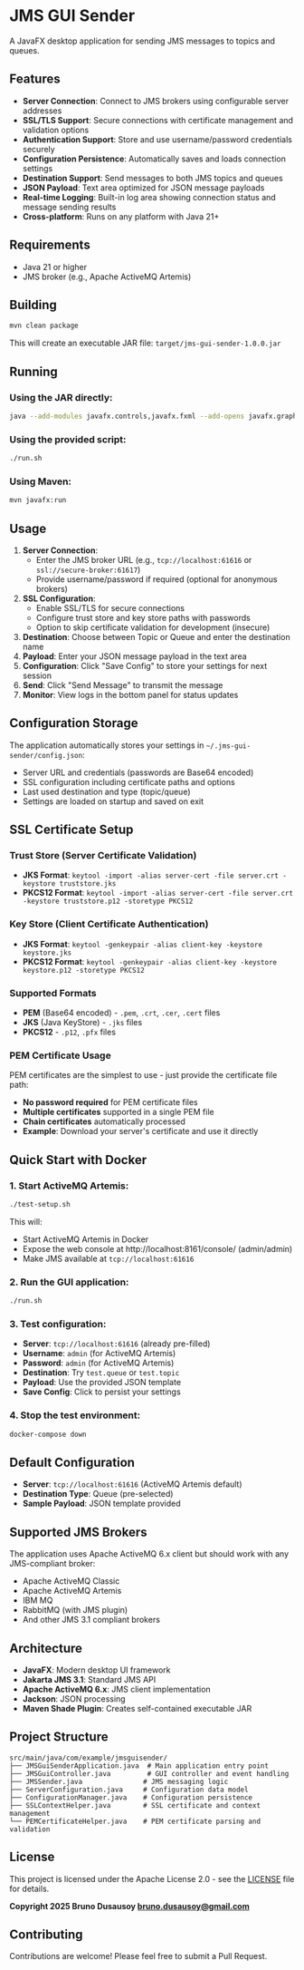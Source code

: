 # JMS GUI Sender

A JavaFX desktop application for sending JMS messages to topics and queues.

## Features

- **Server Connection**: Connect to JMS brokers using configurable server addresses
- **SSL/TLS Support**: Secure connections with certificate management and validation options
- **Authentication Support**: Store and use username/password credentials securely
- **Configuration Persistence**: Automatically saves and loads connection settings
- **Destination Support**: Send messages to both JMS topics and queues
- **JSON Payload**: Text area optimized for JSON message payloads
- **Real-time Logging**: Built-in log area showing connection status and message sending results
- **Cross-platform**: Runs on any platform with Java 21+

## Requirements

- Java 21 or higher
- JMS broker (e.g., Apache ActiveMQ Artemis)

## Building

```bash
mvn clean package
```

This will create an executable JAR file: `target/jms-gui-sender-1.0.0.jar`

## Running

### Using the JAR directly:
```bash
java --add-modules javafx.controls,javafx.fxml --add-opens javafx.graphics/com.sun.javafx.application=ALL-UNNAMED --enable-native-access=javafx.graphics -jar target/jms-gui-sender-1.0.0.jar
```

### Using the provided script:
```bash
./run.sh
```

### Using Maven:
```bash
mvn javafx:run
```

## Usage

1. **Server Connection**: 
   - Enter the JMS broker URL (e.g., `tcp://localhost:61616` or `ssl://secure-broker:61617`)
   - Provide username/password if required (optional for anonymous brokers)
2. **SSL Configuration**:
   - Enable SSL/TLS for secure connections
   - Configure trust store and key store paths with passwords
   - Option to skip certificate validation for development (insecure)
3. **Destination**: Choose between Topic or Queue and enter the destination name
4. **Payload**: Enter your JSON message payload in the text area
5. **Configuration**: Click "Save Config" to store your settings for next session
6. **Send**: Click "Send Message" to transmit the message
7. **Monitor**: View logs in the bottom panel for status updates

## Configuration Storage

The application automatically stores your settings in `~/.jms-gui-sender/config.json`:
- Server URL and credentials (passwords are Base64 encoded)
- SSL configuration including certificate paths and options
- Last used destination and type (topic/queue)
- Settings are loaded on startup and saved on exit

## SSL Certificate Setup

### Trust Store (Server Certificate Validation)
- **JKS Format**: `keytool -import -alias server-cert -file server.crt -keystore truststore.jks`
- **PKCS12 Format**: `keytool -import -alias server-cert -file server.crt -keystore truststore.p12 -storetype PKCS12`

### Key Store (Client Certificate Authentication)
- **JKS Format**: `keytool -genkeypair -alias client-key -keystore keystore.jks`
- **PKCS12 Format**: `keytool -genkeypair -alias client-key -keystore keystore.p12 -storetype PKCS12`

### Supported Formats
- **PEM** (Base64 encoded) - `.pem`, `.crt`, `.cer`, `.cert` files
- **JKS** (Java KeyStore) - `.jks` files  
- **PKCS12** - `.p12`, `.pfx` files

### PEM Certificate Usage
PEM certificates are the simplest to use - just provide the certificate file path:
- **No password required** for PEM certificate files
- **Multiple certificates** supported in a single PEM file
- **Chain certificates** automatically processed
- **Example**: Download your server's certificate and use it directly

## Quick Start with Docker

### 1. Start ActiveMQ Artemis:
```bash
./test-setup.sh
```

This will:
- Start ActiveMQ Artemis in Docker
- Expose the web console at http://localhost:8161/console/ (admin/admin)
- Make JMS available at `tcp://localhost:61616`

### 2. Run the GUI application:
```bash
./run.sh
```

### 3. Test configuration:
- **Server**: `tcp://localhost:61616` (already pre-filled)
- **Username**: `admin` (for ActiveMQ Artemis)
- **Password**: `admin` (for ActiveMQ Artemis)
- **Destination**: Try `test.queue` or `test.topic`
- **Payload**: Use the provided JSON template
- **Save Config**: Click to persist your settings

### 4. Stop the test environment:
```bash
docker-compose down
```

## Default Configuration

- **Server**: `tcp://localhost:61616` (ActiveMQ Artemis default)
- **Destination Type**: Queue (pre-selected)
- **Sample Payload**: JSON template provided

## Supported JMS Brokers

The application uses Apache ActiveMQ 6.x client but should work with any JMS-compliant broker:

- Apache ActiveMQ Classic
- Apache ActiveMQ Artemis
- IBM MQ
- RabbitMQ (with JMS plugin)
- And other JMS 3.1 compliant brokers

## Architecture

- **JavaFX**: Modern desktop UI framework
- **Jakarta JMS 3.1**: Standard JMS API
- **Apache ActiveMQ 6.x**: JMS client implementation
- **Jackson**: JSON processing
- **Maven Shade Plugin**: Creates self-contained executable JAR

## Project Structure

```
src/main/java/com/example/jmsguisender/
├── JMSGuiSenderApplication.java  # Main application entry point
├── JMSGuiController.java         # GUI controller and event handling
├── JMSSender.java               # JMS messaging logic
├── ServerConfiguration.java     # Configuration data model
├── ConfigurationManager.java    # Configuration persistence
├── SSLContextHelper.java        # SSL certificate and context management
└── PEMCertificateHelper.java    # PEM certificate parsing and validation
```

## License

This project is licensed under the Apache License 2.0 - see the [LICENSE](LICENSE) file for details.

**Copyright 2025 Bruno Dusausoy <bruno.dusausoy@gmail.com>**

## Contributing

Contributions are welcome! Please feel free to submit a Pull Request.